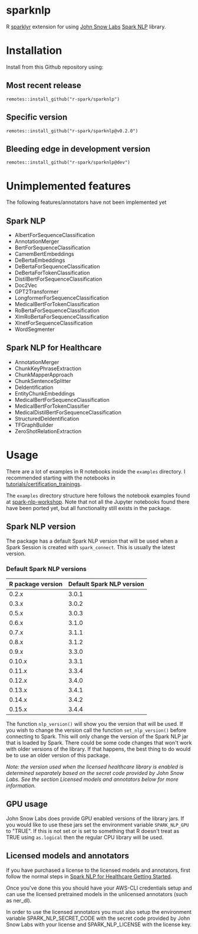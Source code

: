 
# sparknlp

<!-- badges: start -->
<!-- badges: end -->

R [sparklyr](https://sparklyr.ai/) extension for using [John Snow Labs](https://www.johnsnowlabs.com/) 
[Spark NLP](https://www.johnsnowlabs.com/spark-nlp) library.

# Installation
Install from this Github repository using:

## Most recent release
```
remotes::install_github("r-spark/sparknlp")
```

## Specific version
```
remotes::install_github("r-spark/sparknlp@v0.2.0")
```

## Bleeding edge in development version
```
remotes::install_github("r-spark/sparknlp@dev")
```

# Unimplemented features
The following features/annotators have not been implemented yet

## Spark NLP
* AlbertForSequenceClassification
* AnnotationMerger
* BertForSequenceClassification
* CamemBertEmbeddings
* DeBertaEmbeddings
* DeBertaForSequenceClassification
* DeBertaForTokenClassification
* DistilBertForSequenceClassification
* Doc2Vec
* GPT2Transformer
* LongformerForSequenceClassification
* MedicalBertForTokenClassification
* RoBertaForSequenceClassification
* XlmRoBertaForSequenceClassification
* XlnetForSequenceClassification
* WordSegmenter

## Spark NLP for Healthcare
* AnnotationMerger
* ChunkKeyPhraseExtraction
* ChunkMapperApproach
* ChunkSentenceSplitter
* DeIdentification
* EntityChunkEmbeddings
* MedicalBertForSequenceClassification
* MedicalBertForTokenClassifier
* MedicalDistilBertForSequenceClassification
* StructuredDeIdentification
* TFGraphBuilder
* ZeroShotRelationExtraction

# Usage
There are a lot of examples in R notebooks inside the `examples` directory. I recommended starting with the 
notebooks in [tutorials/certification_trainings](https://github.com/r-spark/sparknlp/tree/master/examples/tutorials/certification_trainings).

The `examples` directory structure here follows the notebook examples found at
[spark-nlp-workshop](https://github.com/JohnSnowLabs/spark-nlp-workshop).
Note that not all the Jupyter notebooks found there have been ported yet, but all functionality still exists in the 
package.

## Spark NLP version
The package has a default Spark NLP version that will be used when a Spark Session 
is created with `spark_connect`. This is usually the latest version. 

### Default Spark NLP versions

| R package version | Default Spark NLP version |
|-------------------|-------------------|
| 0.2.x | 3.0.1 |
| 0.3.x | 3.0.2 |
| 0.5.x | 3.0.3 |
| 0.6.x | 3.1.0 |
| 0.7.x | 3.1.1 |
| 0.8.x | 3.1.2 |
| 0.9.x | 3.3.0 |
| 0.10.x | 3.3.1 |
| 0.11.x | 3.3.4 |
| 0.12.x | 3.4.0 |
| 0.13.x | 3.4.1 |
| 0.14.x | 3.4.2 |
| 0.15.x | 3.4.4 |

The function `nlp_version()`
will show you the version that will be used. If you wish to change the version call 
the function `set_nlp_version()` before connecting to Spark. This will only change the
version of the Spark NLP jar that is loaded by Spark. There could be some code changes
that won't work with older versions of the library. If that happens, the best thing to
do would be to use an older version of this package.

*Note: the version used when the licensed healthcare library is enabled is determined
separately based on the secret code provided by John Snow Labs. See the section Licensed
models and annotators below for more information.*

## GPU usage
John Snow Labs does provide GPU enabled versions of the library jars. If you would like
to use these jars set the environment variable `SPARK_NLP_GPU` to "TRUE". If this 
is not set or is set to something that R doesn't treat as TRUE using `as.logical` then
the regular CPU library will be used.

## Licensed models and annotators
If you have purchased a license to the licensed models and annotators, first follow the 
normal steps in [Spark NLP for Healthcare Getting Started](https://nlp.johnsnowlabs.com/docs/en/licensed_install#install-spark-nlp-for-healthcare).

Once you've done this you should have your AWS-CLI credentials setup and can use the 
licensed pretrained models in the unlicensed annotators (such as ner_dl).

In order to use the licensed annotators you must also setup the environment variable
SPARK_NLP_SECRET_CODE with the secret code provided by John Snow Labs with your
license and SPARK_NLP_LICENSE with the license key.

